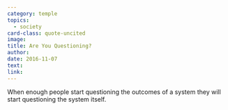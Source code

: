 ```yaml
---
category: temple
topics:
  - society
card-class: quote-uncited
image:
title: Are You Questioning?
author:
date: 2016-11-07
text:  
link:
---
```

When enough people start questioning the outcomes of a system they will start questioning the system itself.

